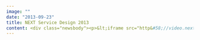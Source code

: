 ```yaml
---
image: ""
date: "2013-09-23"
title: NEXT Service Design 2013
content: <div class="newsbody"><p>&lt;iframe src="http&#58;//video.nextconf.eu/v.ihtml?source=share&amp;amp;photo%5fid=8702846" width="688" height="387" frameborder="0" border="0" scrolling="no" allowfullscreen="1" mozallowfullscreen="1" webkitallowfullscreen="1"&gt;&lt;/iframe&gt;</p><p>“Every product is a service.” That is what Nils Wollny, Managing Director Strategy of SinnerSchrader, explained at NEXT Service Design 2013 in Berlin. Service Design as a process of development and creation of services will effect the classical product design massively. In the long term, the main focus will move from the product to the service. That is the reason why Service Design is a strategic imperative for organisations.</p><p>As a brands strategist, Nils Wollny expects three consequences of this progress. First and foremost, instead of the traditional positioning of a brand, it is important for a brand to have its place in the centre of the customer’s life. Isolated solutions will be replaced by integrated systems. And in the process of development, prototyping replaces Powerpoint. All these consequences are a result of the digital revolution. The innovation process changes dramatically - from product innovation to service innovation.</p><p><a href="http&#58;//www.sinnerschrader.com/wp-content/uploads/2013/09/9770957882_ce2e965c83_z.jpg"><img alt="9770957882_ce2e965c83_z" class="alignnone size-full wp-image-3254" height="428" src="http&#58;//www.sinnerschrader.com/wp-content/uploads/2013/09/9770957882_ce2e965c83_z.jpg" width="640"/></a></p><p>The consequences for companies are also radical, says the American growth advisor Dean Crutchfield. Organisations have to change their way of thinking to handle this paradigm shift. In his keynote at the beginning of this year’s NEXT Service Design conference, he quoted a CEO’s pretty famous sentence&#58; “There are three way to lose money&#58; gambling, divorce and innovation.” The reason companies fear innovation is that every part of their business has to handle change. That affects strategy as well as systems and staff.</p><p><strong>High innovation pressure in the finance industry</strong></p><p>The finance industry has a very high innovation pressure. The products of their business became completely comparable and interchangeable by the use of the internet, there was little differential between them. Services and efficiency gain in importance if a unique selling point is to be created. Brian Gillespie and Lee Moreau of the American agency Continuum looked for a way for the Spanish bank BBVA to rewin the customers trust by designing individual interaction channels. Moreau und Gillespie analysed customer data to create personas, thus gaining valuable insights into their differentiated banking behaviour. Based on these results, the team at Continuum designed a platform offering very individual banking opportunities for every customer. And with their presentation at the conference they also gave a forecast what ‘the bank of the future’ will look like.</p><p>The Finnish financial service provider OP-Pohjola chose an entirely different approach when developing the mobile wallet Pivo. The officers of the project decided to implement an open platform that, on the one hand, is also open for competitors. On the other hand they created a brand that is isolated from the main business. To accomplish this, OP-Pohjola combined methods of Service Design with principles of Lean Start-up. The result is an app that is simple and easy to navigate, which helps consumers to control their spending behaviour.</p><p><a href="http&#58;//www.sinnerschrader.com/wp-content/uploads/2013/09/9772779006_e88b9e63f6_z.jpg"><img alt="9772779006_e88b9e63f6_z" class="alignnone size-full wp-image-3259" height="338" src="http&#58;//www.sinnerschrader.com/wp-content/uploads/2013/09/9772779006_e88b9e63f6_z.jpg" width="640"/></a></p><p><strong>Mobility and travel&#58; interaction between digital interfaces and analogue hardware</strong></p><p>Other than the financial business products and services, the mobility and travel sector has a strong physical component. Service Design in this context is mainly an interaction between digital interfaces and analogue hardware. The agency IXDS, based in Berlin, developed a completely new domestic loading station for BMW electric cars. The product will be available in the last quarter of this year.</p><p>The focus of the BMWi Wallbox is on the user’s experience during the whole charging process. Currently, customers have to recharge their electric cars much more frequently than owners of traditional cars need to refill them with petrol or diesel. Additionally the loading process lasts longer compared to a fuel-based car. To accomplish transparency, BMW equipped the Wallbox with light signals to show the state of charge.</p><p>The French start-up BlaBlaCar created its idea based on the fact that more than one billion car seats remain empty on French streets every year. BlaBlaCar transferred the idea of car sharing into the digital universe. The biggest challenge was to create a web platform that brings the highest possible trust between drivers and passengers who normally don’t know each other. To achieve this ambition, BlaBlaCar created user profiles and a rating system, but also ensured financial commitment of the users and moderation of the platform. For 2013 BlaBlaCar expects ten million passengers.</p><p><a href="http&#58;//www.sinnerschrader.com/wp-content/uploads/2013/09/9772779564_7edc660e15_z.jpg"><img alt="9772779564_7edc660e15_z" class="alignnone size-full wp-image-3258" height="358" src="http&#58;//www.sinnerschrader.com/wp-content/uploads/2013/09/9772779564_7edc660e15_z.jpg" width="640"/></a></p><p>What an odyssey a Service Design project could be was presented by Pia Betton of Edenspiekermann with a case study of ProRail, the operator of the Dutch train infrastructure. Initially, they just thought about creating posters giving directions and safety advice at the overcrowded train station in Utrecht. In the end, Edenspiekermann designed a modern and innovative train locator. In the meantime the project lacked both client and business case, but nevertheless the agency stuck to it. As of now, a first prototype has been made, a first test is completed and the rollout is on its way.</p><p><strong>Service Design accelerates product development</strong></p><p>Service Design could also play an important role in the development of a mobile app. Via prototyping and a relentless focus on the user, the Swedish agency Veryday built a Spotify app for the Windows Phone. Deutsche Telekom used methods of Service Design to answer the question what presence on a mobile phone really means. The surprising result&#58; Besides context-sensitive and filtered communication users also want ‘me-time’ which means time without any communication. Although, on the surface, this appears to be counterproductive for a telecommunications company, Telekom created an Android app for it.</p><p><a href="http&#58;//www.sinnerschrader.com/wp-content/uploads/2013/09/104267-2bb5b6cf-8442-49cf-b81e-1ae5e9c81c40-alexander_2520baumgardt_2520_calfornia_2520college_2520of_2520art__2520next_2520sd12-large-1374144968.jpg"><img alt="104267-2bb5b6cf-8442-49cf-b81e-1ae5e9c81c40-alexander_2520baumgardt_2520_calfornia_2520college_2520of_2520art__2520next_2520sd12-large-1374144968" class="alignnone size-full wp-image-3255" height="400" src="http&#58;//www.sinnerschrader.com/wp-content/uploads/2013/09/104267-2bb5b6cf-8442-49cf-b81e-1ae5e9c81c40-alexander_2520baumgardt_2520_calfornia_2520college_2520of_2520art__2520next_2520sd12-large-1374144968-e1380620283709.jpg" width="600"/></a></p><p>Service Design does not slow down development processes but offers a chance to accelerate innovation and to react to customers’ wants. GE applies methods of Service Design to scale development processes across the borders of disciplines and departments inside the company. In his presentation at the conference, Alexander Baumgardt gave insights into an ongoing project. “I can’t say today how the result of it will look”, he said. But all in all the professor at the Californian College of the Arts communicated clearly how such a big project could be realised at a large corporate group like GE. His conclusion&#58; Internal Service Design is important to simplify activities in a company.</p><p><a href="http&#58;//www.sinnerschrader.com/wp-content/uploads/2013/09/9764537862_f6ba6f5764_z.jpg"><img alt="9764537862_f6ba6f5764_z" class="alignnone size-full wp-image-3257" height="427" src="http&#58;//www.sinnerschrader.com/wp-content/uploads/2013/09/9764537862_f6ba6f5764_z.jpg" width="640"/></a></p></div>
---
```

